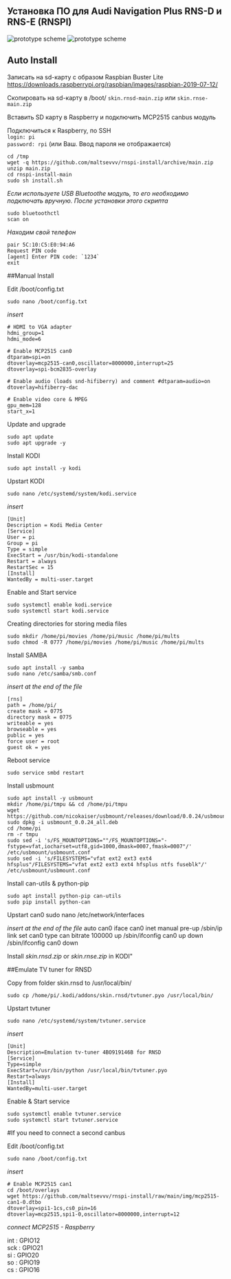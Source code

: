 ## Установка ПО для Audi Navigation Plus RNS-D и RNS-E (RNSPI)
![prototype scheme](https://github.com/maltsevvv/rnspi-install/blob/main/img/rnsd.png)
![prototype scheme](https://github.com/maltsevvv/rnspi-install/blob/main/img/rnse.png)



## Auto Install

Записать на sd-карту с образом Raspbian Buster Lite
	https://downloads.raspberrypi.org/raspbian/images/raspbian-2019-07-12/

Cкопировать  на sd-карту в /boot/
	`skin.rnsd-main.zip` или `skin.rnse-main.zip`

Вставить SD карту в Raspberry и подключить MCP2515 canbus модуль

Подключиться к Raspberry, по SSH  
`login: pi`  
`password: rpi` (или Ваш. Ввод пароля не отображается)

	cd /tmp
	wget -q https://github.com/maltsevvv/rnspi-install/archive/main.zip
	unzip main.zip
	cd rnspi-install-main
	sudo sh install.sh


*Если используете USB Bluetoothe модуль, то его необходимо подключать вручную. После установки этого скрипта*

	sudo bluetoothctl
	scan on

*Находим свой телефон*

	pair 5C:10:C5:E0:94:A6 
	Request PIN code  
	[agent] Enter PIN code: `1234`  
	exit



##Manual Install

Edit /boot/config.txt
  
	sudo nano /boot/config.txt

*insert*

	# HDMI to VGA adapter 
	hdmi_group=1
	hdmi_mode=6

	# Enable MCP2515 can0
	dtparam=spi=on
	dtoverlay=mcp2515-can0,oscillator=8000000,interrupt=25
	dtoverlay=spi-bcm2835-overlay

	# Enable audio (loads snd-hifiberry) and comment #dtparam=audio=on
	dtoverlay=hifiberry-dac

	# Enable video core & MPEG
	gpu_mem=128
	start_x=1

Update and upgrade

	sudo apt update
	sudo apt upgrade -y
	
Install KODI

	sudo apt install -y kodi

Upstart KODI
	
	sudo nano /etc/systemd/system/kodi.service  
*insert*

	[Unit]
	Description = Kodi Media Center
	[Service]
	User = pi
	Group = pi
	Type = simple
	ExecStart = /usr/bin/kodi-standalone
	Restart = always
	RestartSec = 15
	[Install]
	WantedBy = multi-user.target

Enable and Start service
	
	sudo systemctl enable kodi.service
	sudo systemctl start kodi.service

Creating directories for storing media files

	sudo mkdir /home/pi/movies /home/pi/music /home/pi/mults
	sudo chmod -R 0777 /home/pi/movies /home/pi/music /home/pi/mults

Install SAMBA

	sudo apt install -y samba
	sudo nano /etc/samba/smb.conf
	
*insert at the end of the file*

	[rns]
	path = /home/pi/
	create mask = 0775
	directory mask = 0775
	writeable = yes
	browseable = yes
	public = yes
	force user = root
	guest ok = yes

Reboot service

	sudo service smbd restart 

Install usbmount

	sudo apt install -y usbmount
	mkdir /home/pi/tmpu && cd /home/pi/tmpu
	wget https://github.com/nicokaiser/usbmount/releases/download/0.0.24/usbmount_0.0.24_all.deb
	sudo dpkg -i usbmount_0.0.24_all.deb
	cd /home/pi 
	rm -r tmpu 
	sudo sed -i 's/FS_MOUNTOPTIONS=""/FS_MOUNTOPTIONS="-fstype=vfat,iocharset=utf8,gid=1000,dmask=0007,fmask=0007"/' /etc/usbmount/usbmount.conf 
	sudo sed -i 's/FILESYSTEMS="vfat ext2 ext3 ext4 hfsplus"/FILESYSTEMS="vfat ext2 ext3 ext4 hfsplus ntfs fuseblk"/' /etc/usbmount/usbmount.conf
	
Install can-utils & python-pip

	sudo apt install python-pip can-utils  
	sudo pip install python-can

Upstart can0
	sudo nano /etc/network/interfaces

*insert at the end of the file*
	auto can0
	  iface can0 inet manual
	  pre-up /sbin/ip link set can0 type can bitrate 100000
	  up /sbin/ifconfig can0 up
	  down /sbin/ifconfig can0 down

Install *skin.rnsd.zip* or *skin.rnse.zip* in KODI"

##Emulate TV tuner for RNSD

Copy from folder skin.rnsd to /usr/local/bin/

	sudo cp /home/pi/.kodi/addons/skin.rnsd/tvtuner.pyo /usr/local/bin/

Upstart tvtuner

	sudo nano /etc/systemd/system/tvtuner.service

*insert*

	[Unit]
	Description=Emulation tv-tuner 4BO919146B for RNSD
	[Service]
	Type=simple
	ExecStart=/usr/bin/python /usr/local/bin/tvtuner.pyo
	Restart=always
	[Install]
	WantedBy=multi-user.target

Enable & Start service

	sudo systemctl enable tvtuner.service
	sudo systemctl start tvtuner.service




#If you need to connect a second canbus 

Edit /boot/config.txt
  
	sudo nano /boot/config.txt

*insert*

	# Enable MCP2515 can1
	cd /boot/overlays
	wget https://github.com/maltsevvv/rnspi-install/raw/main/img/mcp2515-can1-0.dtbo	
	dtoverlay=spi1-1cs,cs0_pin=16	
	dtoverlay=mcp2515,spi1-0,oscillator=8000000,interrupt=12	

*connect MCP2515 - Raspberry*

int : GPIO12  
sck : GPIO21  
si  : GPIO20  
so  : GPIO19  
cs  : GPIO16
